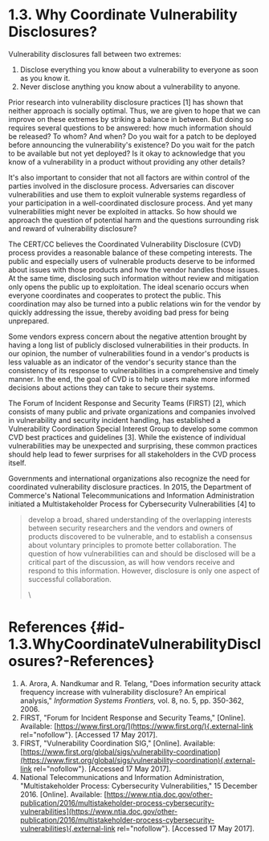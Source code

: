 # 1.3. Why Coordinate Vulnerability Disclosures? 

Vulnerability disclosures fall between two extremes:

1.  Disclose everything you know about a vulnerability to everyone as
    soon as you know it.
2.  Never disclose anything you know about a vulnerability to anyone.

Prior research into vulnerability disclosure practices \[1\] has shown
that neither approach is socially optimal. Thus, we are given to hope
that we can improve on these extremes by striking a balance in between.
But doing so requires several questions to be answered: how much
information should be released? To whom? And when? Do you wait for a
patch to be deployed before announcing the vulnerability\'s existence?
Do you wait for the patch to be available but not yet deployed? Is it
okay to acknowledge that you know of a vulnerability in a product
without providing any other details?

It\'s also important to consider that not all factors are within control
of the parties involved in the disclosure process. Adversaries can
discover vulnerabilities and use them to exploit vulnerable systems
regardless of your participation in a well-coordinated disclosure
process. And yet many vulnerabilities might never be exploited in
attacks. So how should we approach the question of potential harm and
the questions surrounding risk and reward of vulnerability disclosure?

The CERT/CC believes the Coordinated Vulnerability Disclosure (CVD)
process provides a reasonable balance of these competing interests. The
public and especially users of vulnerable products deserve to be
informed about issues with those products and how the vendor handles
those issues. At the same time, disclosing such information without
review and mitigation only opens the public up to exploitation. The
ideal scenario occurs when everyone coordinates and cooperates to
protect the public. This coordination may also be turned into a public
relations win for the vendor by quickly addressing the issue, thereby
avoiding bad press for being unprepared.

Some vendors express concern about the negative attention brought by
having a long list of publicly disclosed vulnerabilities in their
products. In our opinion, the number of vulnerabilities found in a
vendor\'s products is less valuable as an indicator of the vendor\'s
security stance than the consistency of its response to vulnerabilities
in a comprehensive and timely manner. In the end, the goal of CVD is to
help users make more informed decisions about actions they can take to
secure their systems.

The Forum of Incident Response and Security Teams (FIRST) \[2\], which
consists of many public and private organizations and companies involved
in vulnerability and security incident handling, has established a
Vulnerability Coordination Special Interest Group to develop some common
CVD best practices and guidelines \[3\]. While the existence of
individual vulnerabilities may be unexpected and surprising, these
common practices should help lead to fewer surprises for all
stakeholders in the CVD process itself.

Governments and international organizations also recognize the need for
coordinated vulnerability disclosure practices. In 2015, the Department
of Commerce\'s National Telecommunications and Information
Administration initiated a Multistakeholder Process for Cybersecurity
Vulnerabilities \[4\] to

> develop a broad, shared understanding of the overlapping interests
> between security researchers and the vendors and owners of products
> discovered to be vulnerable, and to establish a consensus about
> voluntary principles to promote better collaboration. The question of
> how vulnerabilities can and should be disclosed will be a critical
> part of the discussion, as will how vendors receive and respond to
> this information. However, disclosure is only one aspect of successful
> collaboration.
>
> \




# References {#id-1.3.WhyCoordinateVulnerabilityDisclosures?-References}

1.  A. Arora, A. Nandkumar and R. Telang, \"Does information security
    attack frequency increase with vulnerability disclosure? An
    empirical analysis,\" *Information Systems Frontiers,* vol. 8, no.
    5, pp. 350-362, 2006.
2.  FIRST, \"Forum for Incident Response and Security Teams,\"
    \[Online\]. Available:
    [https://www.first.org/](https://www.first.org/){.external-link
    rel="nofollow"}. \[Accessed 17 May 2017\].
3.  FIRST, \"Vulnerability Coordination SIG,\" \[Online\]. Available:
    [https://www.first.org/global/sigs/vulnerability-coordination](https://www.first.org/global/sigs/vulnerability-coordination){.external-link
    rel="nofollow"}. \[Accessed 17 May 2017\].
4.  National Telecommunications and Information Administration,
    \"Multistakeholder Process: Cybersecurity Vulnerabilities,\" 15
    December 2016. \[Online\]. Available:
    [https://www.ntia.doc.gov/other-publication/2016/multistakeholder-process-cybersecurity-vulnerabilities](https://www.ntia.doc.gov/other-publication/2016/multistakeholder-process-cybersecurity-vulnerabilities){.external-link
    rel="nofollow"}. \[Accessed 17 May 2017\].

